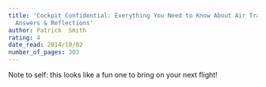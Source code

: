 ```yaml
---
title: 'Cockpit Confidential: Everything You Need to Know About Air Travel: Questions,
  Answers & Reflections'
author: Patrick  Smith
rating: 4
date_read: 2014/10/02
number_of_pages: 303
---
```


Note to self: this looks like a fun one to bring on your next flight!